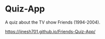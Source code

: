 # Quiz-App

A quiz about the TV show Friends (1994-2004).

https://jinesh701.github.io/Friends-Quiz-App/